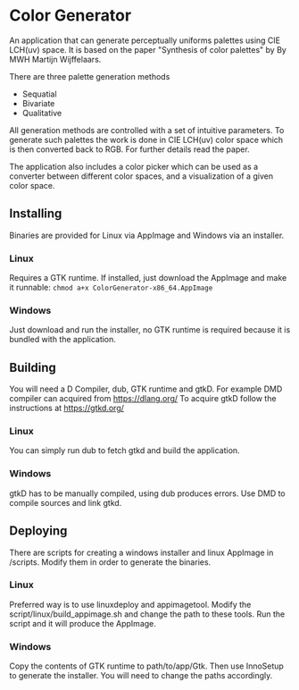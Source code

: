 # Color Generator

An application that can generate perceptually uniforms palettes using CIE LCH(uv) space.
It is based on the paper "Synthesis of color palettes" by By MWH Martijn Wijffelaars.

There are three palette generation methods
 - Sequatial
 - Bivariate
 - Qualitative

All generation methods are controlled with a set of intuitive parameters. To generate such palettes the work is done in CIE LCH(uv) color space which is then converted back to RGB. For further details read the paper.

The application also includes a color picker which can be used as a converter between different color spaces, and a visualization of a given color space.

## Installing

Binaries are provided for Linux via AppImage and Windows via an installer.

### Linux

Requires a GTK runtime. If installed, just download the AppImage and make it runnable:
`chmod a+x ColorGenerator-x86_64.AppImage`

### Windows

Just download and run the installer, no GTK runtime is required because it is bundled with the application.

## Building

You will need a D Compiler, dub, GTK runtime and gtkD.
For example DMD compiler can acquired from https://dlang.org/
To acquire gtkD follow the instructions at https://gtkd.org/

### Linux

You can simply run dub to fetch gtkd and build the application.

### Windows

gtkD has to be manually compiled, using dub produces errors. Use DMD to compile sources and link gtkd.

## Deploying

There are scripts for creating a windows installer and linux AppImage in /scripts. Modify them in order to generate the binaries.

### Linux

Preferred way is to use linuxdeploy and appimagetool.
Modify the script/linux/build_appimage.sh and change the path to these tools. Run the script and it will produce the AppImage.

### Windows

Copy the contents of GTK runtime to path/to/app/Gtk. Then use InnoSetup to generate the installer. You will need to change the paths accordingly.
